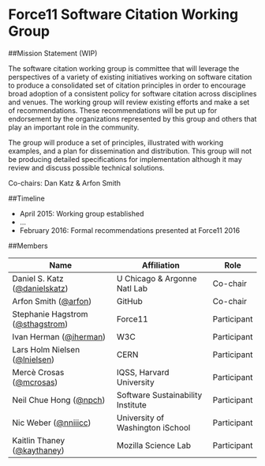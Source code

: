 # Force11 Software Citation Working Group

##Mission Statement (WIP)

The software citation working group is committee that will leverage the perspectives of a variety of existing initiatives working on software citation to  produce a consolidated set of citation principles in order to encourage broad adoption of a consistent policy for software citation across disciplines and venues.  The working group will review existing efforts and make a set of recommendations. These recommendations will be put up for endorsement by the organizations represented by this group and others that play an important role in the community.

The group will produce a set of principles, illustrated with working examples, and a plan for dissemination and distribution.  This group will not be producing detailed specifications for implementation although it may review and discuss possible technical solutions. 

Co-chairs: Dan Katz & Arfon Smith

##Timeline

- April 2015: Working group established
- ...
- February 2016: Formal recommendations presented at Force11 2016

##Members

| Name                    | Affiliation   | Role |
|-------------------------|---------------|----------------|
| Daniel S. Katz ([@danielskatz](https://github.com/danielskatz)) | U Chicago & Argonne Natl Lab           | Co-chair    |
| Arfon Smith ([@arfon](https://github.com/arfon))    | GitHub        | Co-chair          |
| Stephanie Hagstrom ([@sthagstrom](https://github.com/sthagstrom)) | Force11 | Participant |
| Ivan Herman ([@iherman](https://github.com/iherman)) | W3C | Participant |
| Lars Holm Nielsen ([@lnielsen](https://github.com/lnielsen)) | CERN | Participant |
| Mercè Crosas ([@mcrosas](https://github.com/mcrosas)) | IQSS, Harvard University| Participant |
| Neil Chue Hong ([@npch](https://github.com/npch)) | Software Sustainability Institute | Participant |
| Nic Weber ([@nniiicc](https://github.com/nniiicc)) | University of Washington iSchool | Participant |
| Kaitlin Thaney ([@kaythaney](https://github.com/kaythaney)) | Mozilla Science Lab | Participant |
